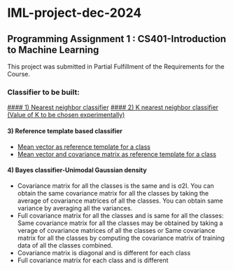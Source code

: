 # IML-project-dec-2024
## Programming Assignment 1 : CS401-Introduction to Machine Learning 

This project was submitted in Partial Fulfillment of the Requirements for the Course.
### Classifier to be built:  
[#### 1) Nearest neighbor classifier](nearest_neighbour)
[#### 2) K nearest neighbor classifier (Value of K to be chosen experimentally) ](KNN)
#### 3) Reference template based classifier 
- [Mean vector as reference template for a class](reference_template/case1)
- [Mean vector and covariance matrix as reference template for a class](reference_template/case2)
#### 4) Bayes classifier-Unimodal Gaussian density 
- Covariance matrix for all the classes is the same and is σ2I. You can obtain the same covariance matrix for all the classes by taking the average of covariance matrices of all the classes. You can 
obtain same variance by averaging all the variances. 
- Full covariance matrix for all the classes and is same for all the classes: Same covariance matrix for all the classes may be obtained by taking a verage of covariance matrices of all the classes or Same covariance matrix for all the classes by computing the covariance matrix of training data of all the classes combined. 
- Covariance matrix is diagonal and is different for each class 
- Full covariance matrix for each class and is different 
